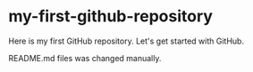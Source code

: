 # my-first-github-repository
Here is my first GitHub repository. Let's get started with GitHub.

README.md files was changed manually.
